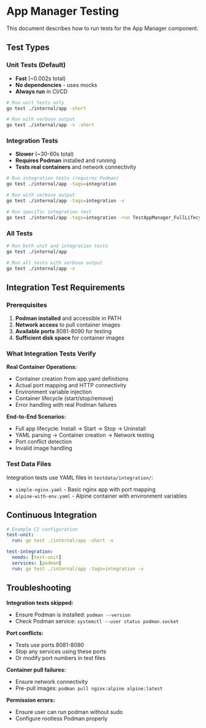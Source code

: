 # App Manager Testing

This document describes how to run tests for the App Manager component.

## Test Types

### Unit Tests (Default)
- **Fast** (~0.002s total)
- **No dependencies** - uses mocks
- **Always run** in CI/CD

```bash
# Run unit tests only
go test ./internal/app -short

# Run with verbose output
go test ./internal/app -v -short
```

### Integration Tests
- **Slower** (~30-60s total)
- **Requires Podman** installed and running
- **Tests real containers** and network connectivity

```bash
# Run integration tests (requires Podman)
go test ./internal/app -tags=integration

# Run with verbose output
go test ./internal/app -tags=integration -v

# Run specific integration test
go test ./internal/app -tags=integration -run TestAppManager_FullLifecycle
```

### All Tests
```bash
# Run both unit and integration tests
go test ./internal/app

# Run all tests with verbose output
go test ./internal/app -v
```

## Integration Test Requirements

### Prerequisites
1. **Podman installed** and accessible in PATH
2. **Network access** to pull container images
3. **Available ports** 8081-8090 for testing
4. **Sufficient disk space** for container images

### What Integration Tests Verify

**Real Container Operations:**
- Container creation from app.yaml definitions
- Actual port mapping and HTTP connectivity
- Environment variable injection
- Container lifecycle (start/stop/remove)
- Error handling with real Podman failures

**End-to-End Scenarios:**
- Full app lifecycle: Install → Start → Stop → Uninstall
- YAML parsing → Container creation → Network testing
- Port conflict detection
- Invalid image handling

### Test Data Files

Integration tests use YAML files in `testdata/integration/`:
- `simple-nginx.yaml` - Basic nginx app with port mapping
- `alpine-with-env.yaml` - Alpine container with environment variables

## Continuous Integration

```yaml
# Example CI configuration
test-unit:
  run: go test ./internal/app -short -v

test-integration:
  needs: [test-unit]
  services: [podman]
  run: go test ./internal/app -tags=integration -v
```

## Troubleshooting

**Integration tests skipped:**
- Ensure Podman is installed: `podman --version`
- Check Podman service: `systemctl --user status podman.socket`

**Port conflicts:**
- Tests use ports 8081-8090
- Stop any services using these ports
- Or modify port numbers in test files

**Container pull failures:**
- Ensure network connectivity
- Pre-pull images: `podman pull nginx:alpine alpine:latest`

**Permission errors:**
- Ensure user can run podman without sudo
- Configure rootless Podman properly